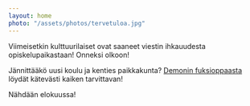 ```yaml
---
layout: home
photo: "/assets/photos/tervetuloa.jpg"
---
```


Viimeisetkin kulttuurilaiset ovat saaneet viestin ihkauudesta opiskelupaikastaan! Onneksi olkoon!

Jännittääkö uusi koulu ja kenties paikkakunta? [Demonin fuksioppaasta](/opiskelu/) löydät kätevästi kaiken tarvittavan!

Nähdään elokuussa!

